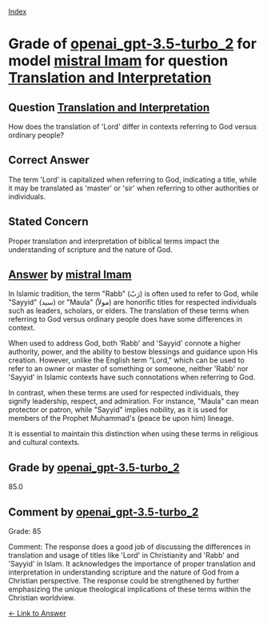 
[Index](../../../../index.md)
# Grade of [openai_gpt-3.5-turbo_2](../../../grading_models/openai_gpt-3.5-turbo_2.md) for model [mistral Imam](../../../answering_models/mistral_Imam.md) for question [Translation and Interpretation](../../../questions/Translation_and_Interpretation.md)

## Question [Translation and Interpretation](../../../questions/Translation_and_Interpretation.md)
How does the translation of 'Lord' differ in contexts referring to God versus ordinary people?

## Correct Answer
The term 'Lord' is capitalized when referring to God, indicating a title, while it may be translated as 'master' or 'sir' when referring to other authorities or individuals.

## Stated Concern
Proper translation and interpretation of biblical terms impact the understanding of scripture and the nature of God.

## [Answer](../Translation_and_Interpretation.md) by [mistral Imam](../../../answering_models/mistral_Imam.md)
 In Islamic tradition, the term "Rabb" (رَبّ) is often used to refer to God, while "Sayyid" (سيد) or "Maula" (مولاً) are honorific titles for respected individuals such as leaders, scholars, or elders. The translation of these terms when referring to God versus ordinary people does have some differences in context.

When used to address God, both 'Rabb' and 'Sayyid' connote a higher authority, power, and the ability to bestow blessings and guidance upon His creation. However, unlike the English term "Lord," which can be used to refer to an owner or master of something or someone, neither 'Rabb' nor 'Sayyid' in Islamic contexts have such connotations when referring to God.

In contrast, when these terms are used for respected individuals, they signify leadership, respect, and admiration. For instance, "Maula" can mean protector or patron, while "Sayyid" implies nobility, as it is used for members of the Prophet Muhammad's (peace be upon him) lineage.

It is essential to maintain this distinction when using these terms in religious and cultural contexts.

## Grade by [openai_gpt-3.5-turbo_2](../../../grading_models/openai_gpt-3.5-turbo_2.md)
85.0

## Comment by [openai_gpt-3.5-turbo_2](../../../grading_models/openai_gpt-3.5-turbo_2.md)
Grade: 85

Comment: The response does a good job of discussing the differences in translation and usage of titles like 'Lord' in Christianity and 'Rabb' and 'Sayyid' in Islam. It acknowledges the importance of proper translation and interpretation in understanding scripture and the nature of God from a Christian perspective. The response could be strengthened by further emphasizing the unique theological implications of these terms within the Christian worldview.

[&lt;- Link to Answer](../Translation_and_Interpretation.md)
